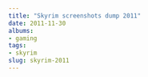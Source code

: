 ```yaml
---
title: "Skyrim screenshots dump 2011"
date: 2011-11-30
albums:
- gaming
tags:
- skyrim
slug: skyrim-2011
---
```



